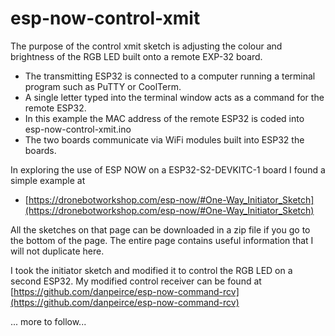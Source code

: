 # esp-now-control-xmit

The purpose of the control xmit sketch is adjusting the colour and brightness of the RGB LED built onto a remote EXP-32 board.  

* The transmitting ESP32 is connected to a computer running a terminal program such as PuTTY or CoolTerm. 
* A single letter typed into the terminal window acts as a command for the remote ESP32.
* In this example the MAC address of the remote ESP32 is coded into esp-now-control-xmit.ino
* The two boards communicate via WiFi modules built into ESP32 the boards.

In exploring the use of ESP NOW on a ESP32-S2-DEVKITC-1 board I found a simple example at 

* [https://dronebotworkshop.com/esp-now/#One-Way_Initiator_Sketch](https://dronebotworkshop.com/esp-now/#One-Way_Initiator_Sketch)

All the sketches on that page can be downloaded in a zip file if you go to the bottom of the page. The entire page contains useful 
information that I will not duplicate here.

I took the initiator sketch and modified it to control the RGB LED on a second ESP32. My modified control receiver can be found at 
[https://github.com/danpeirce/esp-now-command-rcv](https://github.com/danpeirce/esp-now-command-rcv)

... more to follow...